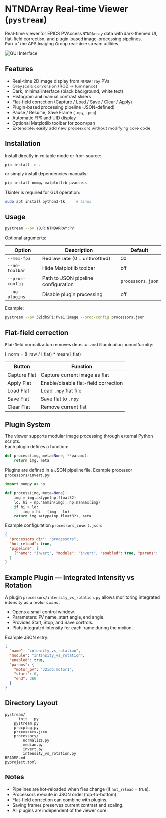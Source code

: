 # NTNDArray Real-time Viewer (`pystream`)

Real-time viewer for EPICS PVAccess `NTNDArray` data with dark-themed UI, flat-field correction, and plugin-based image-processing pipelines.  
Part of the APS Imaging Group real-time stream utilities.

![GUI Interface](https://github.com/mittoalb/pystream/blob/main/GUI.png)

## Features

- Real-time 2D image display from `NTNDArray` PVs  
- Grayscale conversion (RGB → luminance)  
- Dark, minimal interface (black background, white text)  
- Histogram and manual contrast sliders  
- Flat-field correction (Capture / Load / Save / Clear / Apply)  
- Plugin-based processing pipeline (JSON-defined)  
- Pause / Resume, Save Frame (`.npy`, `.png`)  
- Automatic FPS and UID display  
- Optional Matplotlib toolbar for zoom/pan  
- Extensible: easily add new processors without modifying core code

## Installation

Install directly in editable mode or from source:

```bash
pip install -e .
```

or simply install dependencies manually:

```bash
pip install numpy matplotlib pvaccess
```

Tkinter is required for GUI operation:
```bash
sudo apt install python3-tk     # Linux
```

## Usage

```bash
pystream --pv YOUR:NTNDARRAY:PV
```

Optional arguments:

| Option | Description | Default |
|---------|-------------|----------|
| `--max-fps` | Redraw rate (0 = unthrottled) | 30 |
| `--no-toolbar` | Hide Matplotlib toolbar | off |
| `--proc-config` | Path to JSON pipeline configuration | `processors.json` |
| `--no-plugins` | Disable plugin processing | off |

Example:
```bash
pystream --pv 32idbSP1:Pva1:Image --proc-config processors.json
```

## Flat-field correction

Flat-field normalization removes detector and illumination nonuniformity:

I_norm = (I_raw / I_flat) * mean(I_flat)

| Button | Function |
|---------|-----------|
| Capture Flat | Capture current image as flat |
| Apply Flat | Enable/disable flat-field correction |
| Load Flat | Load `.npy` flat file |
| Save Flat | Save flat to `.npy` |
| Clear Flat | Remove current flat |

## Plugin System

The viewer supports modular image processing through external Python scripts.  
Each plugin defines a function:

```python
def process(img, meta=None, **params):
    return img, meta
```

Plugins are defined in a JSON pipeline file. Example processor `processors/invert.py`:

```python
import numpy as np

def process(img, meta=None):
    img = img.astype(np.float32)
    lo, hi = np.nanmin(img), np.nanmax(img)
    if hi > lo:
        img = hi - (img - lo)
    return img.astype(np.float32), meta
```

Example configuration `processors_invert.json`:

```json
{
  "processors_dir": "processors",
  "hot_reload": true,
  "pipeline": [
    {"name": "invert", "module": "invert", "enabled": true, "params": {}}
  ]
}
```

## Example Plugin — Integrated Intensity vs Rotation

A plugin `processors/intensity_vs_rotation.py` allows monitoring integrated intensity as a motor scans.

- Opens a small control window.  
- Parameters: PV name, start angle, end angle.  
- Provides Start, Stop, and Save controls.  
- Plots integrated intensity for each frame during the motion.  

Example JSON entry:

```json
{
  "name": "intensity_vs_rotation",
  "module": "intensity_vs_rotation",
  "enabled": true,
  "params": {
    "motor_pv": "32idb:motor1",
    "start": 0,
    "end": 360
  }
}
```

## Directory Layout

```
pystream/
    __init__.py
    pystream.py
    procplug.py
    processors.json
    processors/
        normalize.py
        median.py
        invert.py
        intensity_vs_rotation.py
README.md
pyproject.toml
```

## Notes

- Pipelines are hot-reloaded when files change (if `hot_reload` = true).  
- Processors execute in JSON order (top-to-bottom).  
- Flat-field correction can combine with plugins.  
- Saving frames preserves current contrast and scaling.  
- All plugins are independent of the viewer core.

